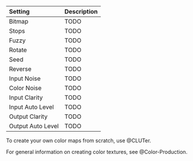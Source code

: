 | Setting               | Description |
| :-------------------- | :---------- |
| Bitmap            | TODO        |
| Stops             | TODO        |
| Fuzzy             | TODO        |
| Rotate            | TODO        |
| Seed              | TODO        |
| Reverse           | TODO        |
| Input Noise       | TODO        |
| Color Noise       | TODO        |
| Input Clarity     | TODO        |
| Input Auto Level  | TODO        |
| Output Clarity    | TODO        |
| Output Auto Level | TODO        |


To create your own color maps from scratch, use @CLUTer.

For general information on creating color textures, see @Color-Production.
